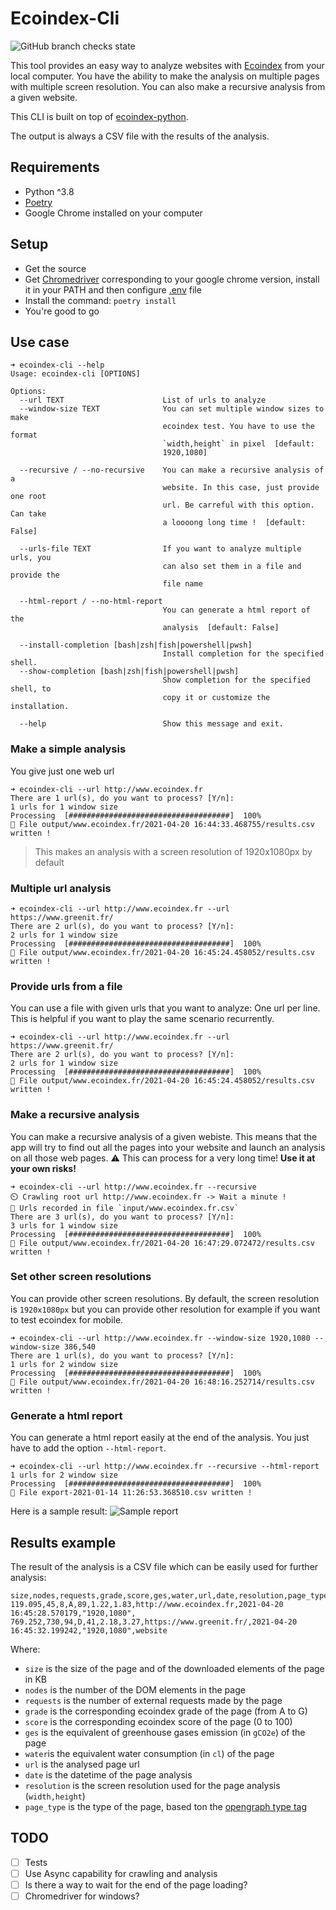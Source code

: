 # Ecoindex-Cli 
![GitHub branch checks state](https://img.shields.io/github/workflow/status/cnumr/ecoindex_cli/Quality%20checks)

This tool provides an easy way to analyze websites with [Ecoindex](http://www.ecoindex.fr) from your local computer. You have the ability to make the analysis on multiple pages with multiple screen resolution. You can also make a recursive analysis from a given website.

This CLI is built on top of [ecoindex-python](https://pypi.org/project/ecoindex/).

The output is always a CSV file with the results of the analysis.

## Requirements

- Python ^3.8
- [Poetry](https://python-poetry.org/)
- Google Chrome installed on your computer

## Setup

- Get the source
- Get [Chromedriver](https://chromedriver.chromium.org/downloads) corresponding to your google chrome version, install it in your PATH and then configure [.env](.env) file
- Install the command: `poetry install`
- You're good to go

## Use case

```
➜ ecoindex-cli --help
Usage: ecoindex-cli [OPTIONS]

Options:
  --url TEXT                      List of urls to analyze
  --window-size TEXT              You can set multiple window sizes to make
                                  ecoindex test. You have to use the format
                                  `width,height` in pixel  [default:
                                  1920,1080]

  --recursive / --no-recursive    You can make a recursive analysis of a
                                  website. In this case, just provide one root
                                  url. Be carreful with this option. Can take
                                  a loooong long time !  [default: False]

  --urls-file TEXT                If you want to analyze multiple urls, you
                                  can also set them in a file and provide the
                                  file name

  --html-report / --no-html-report
                                  You can generate a html report of the
                                  analysis  [default: False]

  --install-completion [bash|zsh|fish|powershell|pwsh]
                                  Install completion for the specified shell.
  --show-completion [bash|zsh|fish|powershell|pwsh]
                                  Show completion for the specified shell, to
                                  copy it or customize the installation.

  --help                          Show this message and exit.
```

### Make a simple analysis

You give just one web url

```shell
➜ ecoindex-cli --url http://www.ecoindex.fr
There are 1 url(s), do you want to process? [Y/n]:
1 urls for 1 window size
Processing  [####################################]  100%
🙌️ File output/www.ecoindex.fr/2021-04-20 16:44:33.468755/results.csv written !
```

> This makes an analysis with a screen resolution of 1920x1080px by default

### Multiple url analysis

```shell
➜ ecoindex-cli --url http://www.ecoindex.fr --url https://www.greenit.fr/
There are 2 url(s), do you want to process? [Y/n]:
2 urls for 1 window size
Processing  [####################################]  100%
🙌️ File output/www.ecoindex.fr/2021-04-20 16:45:24.458052/results.csv written !
```

### Provide urls from a file

You can use a file with given urls that you want to analyze: One url per line. This is helpful if you want to play the same scenario recurrently.

```shell
➜ ecoindex-cli --url http://www.ecoindex.fr --url https://www.greenit.fr/
There are 2 url(s), do you want to process? [Y/n]:
2 urls for 1 window size
Processing  [####################################]  100%
🙌️ File output/www.ecoindex.fr/2021-04-20 16:45:24.458052/results.csv written !
```

### Make a recursive analysis

You can make a recursive analysis of a given webiste. This means that the app will try to find out all the pages into your website and launch an analysis on all those web pages. ⚠️ This can process for a very long time! **Use it at your own risks!**

```shell
➜ ecoindex-cli --url http://www.ecoindex.fr --recursive
⏲️ Crawling root url http://www.ecoindex.fr -> Wait a minute !
📁️ Urls recorded in file `input/www.ecoindex.fr.csv`
There are 3 url(s), do you want to process? [Y/n]:
3 urls for 1 window size
Processing  [####################################]  100%
🙌️ File output/www.ecoindex.fr/2021-04-20 16:47:29.072472/results.csv written !
```

### Set other screen resolutions

You can provide other screen resolutions. By default, the screen resolution is `1920x1080px` but you can provide other resolution for example if you want to test ecoindex for mobile.

```shell
➜ ecoindex-cli --url http://www.ecoindex.fr --window-size 1920,1080 --window-size 386,540
There are 1 url(s), do you want to process? [Y/n]:
1 urls for 2 window size
Processing  [####################################]  100%
🙌️ File output/www.ecoindex.fr/2021-04-20 16:48:16.252714/results.csv written !
```

### Generate a html report

You can generate a html report easily at the end of the analysis. You just have to add the option `--html-report`.

```shell
➜ ecoindex-cli --url http://www.ecoindex.fr --recursive --html-report
1 urls for 2 window size
Processing  [####################################]  100%
🙌️ File export-2021-01-14 11:26:53.368510.csv written !
```

Here is a sample result:
![Sample report](doc/report.png)

## Results example

The result of the analysis is a CSV file which can be easily used for further analysis:

```csv
size,nodes,requests,grade,score,ges,water,url,date,resolution,page_type
119.095,45,8,A,89,1.22,1.83,http://www.ecoindex.fr,2021-04-20 16:45:28.570179,"1920,1080",
769.252,730,94,D,41,2.18,3.27,https://www.greenit.fr/,2021-04-20 16:45:32.199242,"1920,1080",website
```

Where:

- `size` is the size of the page and of the downloaded elements of the page in KB
- `nodes` is the number of the DOM elements in the page
- `requests` is the number of external requests made by the page
- `grade` is the corresponding ecoindex grade of the page (from A to G)
- `score` is the corresponding ecoindex score of the page (0 to 100)
- `ges` is the equivalent of greenhouse gases emission (in `gCO2e`) of the page
- `water`is the equivalent water consumption (in `cl`) of the page
- `url` is the analysed page url
- `date` is the datetime of the page analysis
- `resolution` is the screen resolution used for the page analysis (`width,height`)
- `page_type` is the type of the page, based ton the [opengraph type tag](https://ogp.me/#types)

## TODO

- [ ] Tests
- [ ] Use Async capability for crawling and analysis
- [ ] Is there a way to wait for the end of the page loading?
- [ ] Chromedriver for windows?
